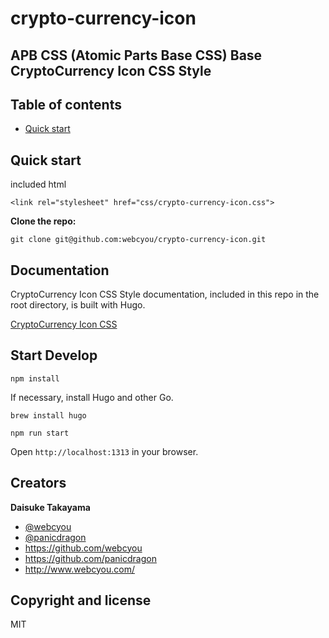 # crypto-currency-icon 

## APB CSS (Atomic Parts Base CSS) Base CryptoCurrency Icon CSS Style

## Table of contents

* [Quick start](#quick-start)

## Quick start

included html
```$xslt
<link rel="stylesheet" href="css/crypto-currency-icon.css">
```

**Clone the repo:**
```
git clone git@github.com:webcyou/crypto-currency-icon.git
```



## Documentation

CryptoCurrency Icon CSS Style documentation, included in this repo in the root directory, is built with Hugo.


[CryptoCurrency Icon CSS](https://webcyou.github.io/crypto-currency-icon/)


## Start Develop

```$xslt
npm install
```

If necessary, install Hugo and other Go.

```$xslt
brew install hugo
```


```$xslt
npm run start
```

Open `http://localhost:1313` in your browser.


## Creators

**Daisuke Takayama**
* [@webcyou](https://twitter.com/webcyou)
* [@panicdragon](https://twitter.com/panicdragon)
* <https://github.com/webcyou>
* <https://github.com/panicdragon>
* <http://www.webcyou.com/>


## Copyright and license

MIT

